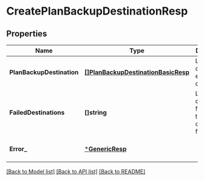 # CreatePlanBackupDestinationResp

## Properties
Name | Type | Description | Notes
------------ | ------------- | ------------- | -------------
**PlanBackupDestination** | [**[]PlanBackupDestinationBasicResp**](PlanBackupDestinationBasicResp.md) | List of destinations effected or created | [optional] [default to null]
**FailedDestinations** | **[]string** | List of destinations for which the operation failed | [optional] [default to null]
**Error_** | [***GenericResp**](GenericResp.md) |  | [optional] [default to null]

[[Back to Model list]](../README.md#documentation-for-models) [[Back to API list]](../README.md#documentation-for-api-endpoints) [[Back to README]](../README.md)

